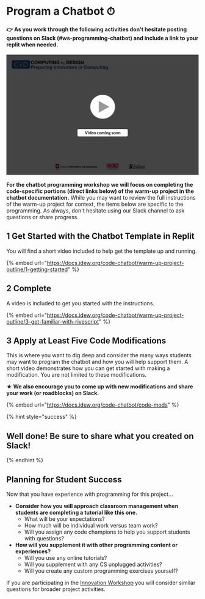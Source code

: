 # Program a Chatbot ⏱

#### **👉 As you work through the following activities don't hesitate posting questions on Slack \(\#ws-programming-chatbot\) and include a link to your replit when needed.** 

![](../../.gitbook/assets/vidcoming.png)

**For the chatbot programming workshop we will focus on completing the code-specific portions \(direct links below\) of the warm-up project in the chatbot documentation.** While you may want to review the full instructions of the warm-up project for context, the items below are specific to the programming. As always, don't hesitate using our Slack channel to ask questions or share progress.

## 1 Get Started with the Chatbot Template in Replit

You will find a short video included to help get the template up and running.

{% embed url="https://docs.idew.org/code-chatbot/warm-up-project-outline/1-getting-started" %}

## 2 Complete

A video is included to get you started with the instructions.

{% embed url="https://docs.idew.org/code-chatbot/warm-up-project-outline/3-get-familiar-with-rivescript" %}

## 3 Apply at Least Five Code Modifications

This is where you want to dig deep and consider the many ways students may want to program the chatbot and how you will help support them. A short video demonstrates how you can get started with making a modification. You are not limited to these modifications. 

**★ We also encourage you to come up with new modifications and share your work \(or roadblocks\) on Slack.**

{% embed url="https://docs.idew.org/code-chatbot/code-mods" %}

{% hint style="success" %}
## Well done! Be sure to share what you created on Slack!
{% endhint %}

## Planning for Student Success

Now that you have experience with programming for this project...

* **Consider how you will approach classroom management when students are completing a tutorial like this one.** 
  * What will be your expectations? 
  * How much will be individual work versus team work?
  * Will you assign any code champions to help you support students with questions?
* **How will you supplement it with other programming content or experiences?**
  * Will you use any online tutorials?
  * Will you supplement with any CS unplugged activities?
  * Will you create any custom programming exercises yourself?

If you are participating in the [Innovation Workshop](../../cxd-innovation-workshop/full-experience.md) you will consider similar questions for broader project activities.

